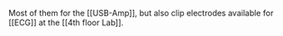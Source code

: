 Most of them for the [[USB-Amp]], but also clip electrodes available for [[ECG]] at the [[4th floor Lab]].